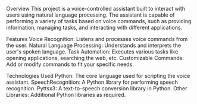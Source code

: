 Overview
This project is a voice-controlled assistant built to interact with users using natural language processing. The assistant is capable of performing a variety of tasks based on voice commands, such as providing information, managing tasks, and interacting with different applications.

Features
Voice Recognition: Listens and processes voice commands from the user.
Natural Language Processing: Understands and interprets the user's spoken language.
Task Automation: Executes various tasks like opening applications, searching the web, etc.
Customizable Commands: Add or modify commands to fit your specific needs.

Technologies Used
Python: The core language used for scripting the voice assistant.
SpeechRecognition: A Python library for performing speech recognition.
Pyttsx3: A text-to-speech conversion library in Python.
Other Libraries: Additional Python libraries as required.
